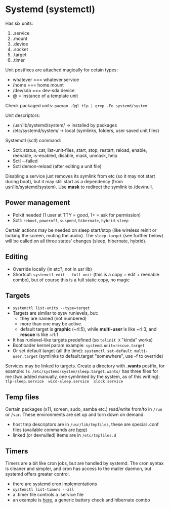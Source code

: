 # Systemd (systemctl)

Has six units:

1. .service
2. .mount
3. .device
4. .socket
5. .target
6. .timer

Unit postfixes are attached magically for cetain types:

* whatever === whatever.service
* /home === home.mount
* /dev/sda === dev-sda.device
* @ = instance of a template unit

Check packaged units:
`pacman -Qql tlp | grep -Fe systemd/system`

Unit descriptors:

* /usr/lib/systemd/system/ →  installed by packages
* /etc/systemd/system/ → local (symlinks, folders, user saved unit files)

Systemctl (sctl) command:

* Sctl: status, cat, list-unit-files, start, stop, restart, reload, enable, reenable, is-enabled, disable, mask, unmask, help
* Sctl --failed
* Sctl demon-reload (after editing a unit file)

Disabling a service just removes its symlink from etc (so it may not start during boot), but it may still start as a dependency (from usr/lib/systemd/system). Use **mask** to redirect the symlink to /dev/null.

## Power management

* Polkit needed (1 user at TTY = good, 1+ = ask for permission)
* Sctl: `reboot`, `poweroff`, `suspend`, `hibernate`, `hybrid-sleep`

Certain actions may be needed on sleep start/stop (like wireless reinit or locking the screen, muting the audio). The `sleep.target` (see further below) will be called on all three states' changes (sleep, hibernate, hybrid).

## Editing

* Override locally (in etc?, not in usr lib)
* Shortcut: `systemctl edit --full unit` (this is a copy + edit + reenable combo), but of course this is a full static copy, no magic

## Targets

* `systemctl list-units --type=target`
* Targets are similar to sysv runlevels, but:
  * they are named (not numbered)
  * more than one may be active.
  * default target is **graphic** (~rl:5), while **multi-user** is like ~rl:3, and **rescue** is like ~rl:1
* It has runlevel-like targets predefined (so `telinit X` "kinda" works)
* Bootloader kernel param example: `systemd.unit=rescue.target`
* Or set default target (all the time): `systemctl set-default multi-user.target` (symlinks to default.target "somewhere", use -f to override)

Services may be linked to targets. Create a directory with __.wants__ postfix, for example: `ls /etc/systemd/system/sleep.target.wants/` has three files for me (two added manually, one symlinked by the system, as of this writing): `tlp-sleep.service  wicd-sleep.service  xlock.service`

## Temp files

Certain packages (x11, screen, sudo, samba etc.) read/write from/to in `/run` or `/var`. These environments are set up and torn down on demand.

* host tmp descriptors are in `/usr/lib/tmpfiles`, these are special .conf files (available commands are [here](https://www.freedesktop.org/software/systemd/man/tmpfiles.d.html))
* linked (or devnulled) items are in `/etc/tmpfiles.d` 

## Timers

Timers are a bit like cron jobs, but are handled by systemd. The cron syntax is cleaner and simpler, and cron has access to the mailer daemon, but systemd offers greater control.

* there are systemd cron implementations
* `systemctl list-timers --all`
* a .timer file controls a .service file
* an example is [here](http://unix.stackexchange.com/questions/292444/using-systemd-timers-instead-of-cron), a generic battery check and hibernate combo

